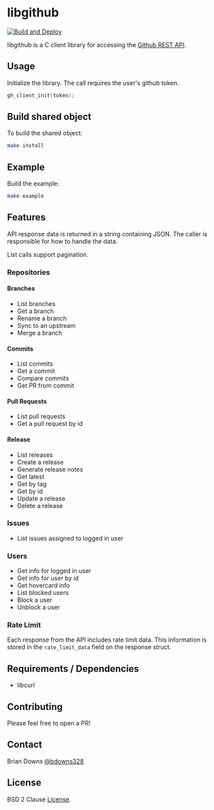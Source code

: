 # libgithub

[![Build and Deploy](https://github.com/briandowns/libgithub/actions/workflows/compile_example.yml/badge.svg)](https://github.com/briandowns/libgithub/actions/workflows/compile_example.yml/badge.svg)

libgithub is a C client library for accessing the [Github REST API](https://docs.github.com/en).

## Usage

Initialize the library. The call requires the user's github token.

```c
gh_client_init(token);
```

## Build shared object

To build the shared object:

```sh
make install
```

## Example 

Build the example:

```sh
make example
```

## Features

API response data is returned in a string containing JSON. The caller is responsible for how to handle the data.

List calls support pagination.

### Repositories
#### Branches

* List branches
* Get a branch
* Rename a branch
* Sync to an upstream
* Merge a branch

#### Commits

* List commits
* Get a commit
* Compare commits
* Get PR from commit

#### Pull Requests

* List pull requests
* Get a pull request by id

#### Release

* List releases
* Create a release
* Generate release notes
* Get latest
* Get by tag
* Get by id
* Update a release
* Delete a release

### Issues

* List issues assigned to logged in user

### Users

* Get info for logged in user
* Get info for user by id
* Get hovercard info
* List blocked users
* Block a user
* Unblock a user

### Rate Limit

Each response from the API includes rate limit data. This information is stored in the `rate_limit_data` field on the response struct.

## Requirements / Dependencies

* libcurl

## Contributing

Please feel free to open a PR!

## Contact

Brian Downs [@bdowns328](http://twitter.com/bdowns328)

## License

BSD 2 Clause [License](/LICENSE).
